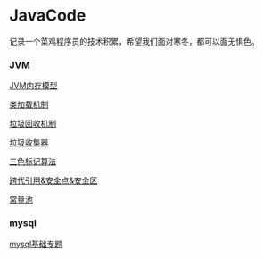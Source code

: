 # JavaCode
记录一个菜鸡程序员的技术积累，希望我们面对寒冬，都可以面无惧色。

### JVM
<a href="https://mp.weixin.qq.com/s?__biz=Mzg3MDI0MDAxMg==&mid=2247483712&idx=1&sn=af954ea807be68d76d06bdfe0cfb9822&chksm=ce919b23f9e612359e011a323362fb31e1ddb90063af9b93ce2960c9abb5f54edb49c6e5a6fc#rd">JVM内存模型</a>

<a href="https://mp.weixin.qq.com/s?__biz=Mzg3MDI0MDAxMg==&mid=2247483719&idx=1&sn=3813c5636b87a4da4cdf2ce1a44ee32d&chksm=ce919b24f9e61232d32b5900dd58ab7bdc822535743d50c32b8ae5974b028f4f32433f2be56f#rd">类加载机制</a>

<a href="https://mp.weixin.qq.com/s?__biz=Mzg3MDI0MDAxMg==&mid=2247483724&idx=1&sn=388595ed9c4cdabc89517aa1767edd58&chksm=ce919b2ff9e612392850636c30900e91961e6dfb601a118d7ff30b8b33af1f9a5d65e9e66ffe#rd">垃圾回收机制</a>

<a href="https://mp.weixin.qq.com/s?__biz=Mzg3MDI0MDAxMg==&mid=2247483733&idx=1&sn=a68a201b1e3bcebf7ac65d2a88c54523&chksm=ce919b36f9e61220a0e4392fbf07bbbeb30de7acedcc91bd01078929d1d579fa0ed2971a2968#rd">垃圾收集器</a>

<a href="https://mp.weixin.qq.com/s?__biz=Mzg3MDI0MDAxMg==&mid=2247483738&idx=1&sn=3cbdb930e456bd271b7f808352e139a3&chksm=ce919b39f9e6122fadfc75581ba4f15e019c965fc258b82b92c978da9acddf09e3af6847e02d#rd">三色标记算法</a>

<a href="https://mp.weixin.qq.com/s?__biz=Mzg3MDI0MDAxMg==&mid=2247483743&idx=1&sn=0cc81a7a580de799091f48279674306b&chksm=ce919b3cf9e6122a4638817de3c9dc41c5d38f8eaaf1835a96795024f0f69fa83fc8ab044ae4#rd">跨代引用&安全点&安全区</a>

<a href="https://mp.weixin.qq.com/s?__biz=Mzg3MDI0MDAxMg==&mid=2247483748&idx=1&sn=86ae80c0a280b5094505468c42da0074&chksm=ce919b07f9e612119633af20cb7c7cf761eaf1b90ebee94e3bc080ce83f13f906a90650f7ac3#rd">常量池</a>

### mysql
<a href="https://github.com/lyq007/JavaCode/blob/main/mysql/mysql%E5%9F%BA%E7%A1%80%E7%AF%87.md">mysql基础专题</a>
